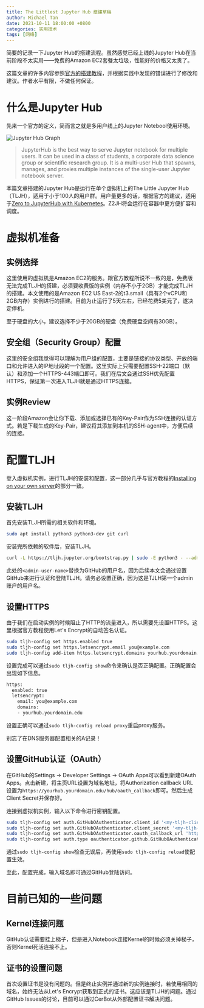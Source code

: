 ```yaml
---
title: The Littlest Jupyter Hub 搭建草稿
author: Michael Tan
date: 2021-10-11 18:00:00 +0800
categories: 实用技术
tags: [网络]
---
```


简要的记录一下Jupyter Hub的搭建流程。虽然感觉已经上线的Jupyter Hub在当前阶段不太实用——免费的Amazon EC2套餐太垃圾，性能好的价格又太贵了。

这篇文章的许多内容参照[官方的搭建教程](https://tljh.jupyter.org/en/latest/)，并根据实践中发现的错误进行了修改和建议。作者水平有限，不做任何保证。

# 什么是Jupyter Hub

先来一个官方的定义，简而言之就是多用户线上的Jupyter Notebool使用环境。

![Jupyter Hub Graph](https://jupyterhub.readthedocs.io/en/stable/_images/jhub-fluxogram.jpeg)

> JupyterHub is the best way to serve Jupyter notebook for multiple users. It can be used in a class of students, a corporate data science group or scientific research group. It is a multi-user Hub that spawns, manages, and proxies multiple instances of the single-user Jupyter notebook server.

本篇文章搭建的Jupyter Hub是运行在单个虚拟机上的The Little Jupyter Hub（TLJH），适用于小于100人的用户群。用户量更多的话，根据官方的建议，适用于[Zero to JupyterHub with Kubernetes](https://zero-to-jupyterhub.readthedocs.io/en/latest/)。Z2JH将会运行在容器中更方便扩容和调度。

# 虚拟机准备

## 实例选择

这里使用的虚拟机是Amazon EC2的服务。跟官方教程所说不一致的是，免费版无法完成TLJH的搭建，必须要收费版的实例（内存不小于2GB）才能完成TLJH的搭建。本文使用的是Amazon EC2 US East-2的t3.small（具有2个vCPU和2GB内存）实例进行的搭建。目前为止运行了5天左右，已经花费5美元了，遂决定停机。

至于硬盘的大小，建议选择不少于20GB的硬盘（免费硬盘空间有30GB）。

## 安全组（Security Group）配置

这里的安全组我觉得可以理解为用户组的配置，主要是链接的协议类型、开放的端口和允许进入的IP地址段的一个配置。这里实际上只需要配置SSH-22端口（默认）和添加一个HTTPS-443端口即可。我们在后文会通过SSH优先配置HTTPS，保证第一次进入TLJH就是通过HTTPS连接。

## 实例Review

这一阶段Amazon会让你下载、添加或选择已有的Key-Pair作为SSH连接的认证方式。若是下载生成的Key-Pair，建议将其添加到本机的SSH-agent中，方便后续的连接。

# 配置TLJH

登入虚拟机实例，进行TLJH的安装和配置，这一部分几乎与官方教程的[Installing on your own server](https://tljh.jupyter.org/en/latest/install/custom-server.html)的部分一致。

## 安装TLJH

首先安装TLJH所需的相关软件和环境。

```bash
sudo apt install python3 python3-dev git curl
```

安装完所依赖的软件后，安装TLJH。

```bash
curl -L https://tljh.jupyter.org/bootstrap.py | sudo -E python3 - --admin <admin-user-name>
```

此处的`<admin-user-name>`替换为GitHub的用户名，因为后续本文会通过设置GitHub来进行认证和登陆TLJH。请务必设置正确，因为这是TJLH第一个admin账户的用户名。

## 设置HTTPS

由于我们在启动实例的时候阻止了HTTP的流量进入，所以需要先设置HTTPS。这里根据官方教程使用Let's Encrypt的自动签名认证。

```bash
sudo tljh-config set https.enabled true
sudo tljh-config set https.letsencrypt.email you@example.com
sudo tljh-config add-item https.letsencrypt.domains yourhub.yourdomain.edu
```

设置完成可以通过`sudo tljh-config show`命令来确认是否正确配置。正确配置会出现如下信息。

```bash
https:
  enabled: true
  letsencrypt:
    email: you@example.com
    domains:
    - yourhub.yourdomain.edu
```

设置正确可以通过`sudo tljh-config reload proxy`重启proxy服务。

别忘了在DNS服务器配置相关的A记录！

## 设置GitHub认证（OAuth）

在GitHub的Settings -> Developer Settings -> OAuth Apps可以看到新建OAuth Apps。点击新建，将主页URL设置为域名地址，将Authorization callback URL设置为`https://yourhub.yourdomain.edu/hub/oauth_callback`即可。然后生成Client Secret并保存好。

连接到虚拟机实例，输入以下命令进行密钥配置。

```bash
sudo tljh-config set auth.GitHubOAuthenticator.client_id '<my-tljh-client-id>'
sudo tljh-config set auth.GitHubOAuthenticator.client_secret '<my-tljh-client-secret>'
sudo tljh-config set auth.GitHubOAuthenticator.oauth_callback_url 'http(s)://<my-tljh-ip-address>/hub/oauth_callback'
sudo tljh-config set auth.type oauthenticator.github.GitHubOAuthenticator
```

通过`sudo tljh-config show`检查无误后，再使用`sudo tljh-config reload`使配置生效。



至此，配置完成，输入域名即可通过GitHub登陆访问。

# 目前已知的一些问题

## Kernel连接问题

GitHub认证需要挂上梯子，但是进入Notebook连接Kernel的时候必须关掉梯子，否则Kernel死活连接不上。

## 证书的设置问题

首次设置证书是没有问题的。但是终止实例并通过新的实例连接时，若使用相同的域名，始终无法从Let's Encrypt获取到正式的证书。这应该是TLJH的问题。通过GitHub Issues的讨论，目前可以通过CerBot从外部配置证书解决问题。

